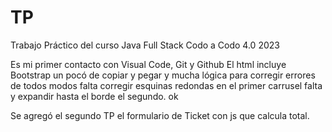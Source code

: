 # TP
Trabajo Práctico del curso Java Full Stack Codo a Codo 4.0 2023

Es mi primer contacto con Visual Code, Git y Github
El html incluye Bootstrap un pocó de copiar y pegar y mucha lógica para corregir errores
de todos modos falta corregir esquinas redondas en el primer carrusel falta
y expandir hasta el borde el segundo. ok

Se agregó el segundo TP el formulario de Ticket con js que calcula total.
